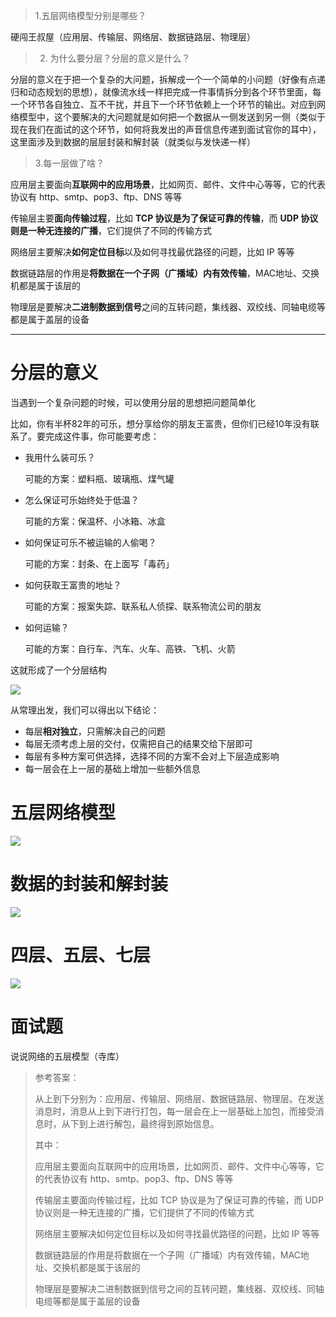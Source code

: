 > 1.五层网络模型分别是哪些？

硬闯王叔屋（应用层、传输层、网络层、数据链路层、物理层）

> 2. 为什么要分层？分层的意义是什么？

分层的意义在于把一个复杂的大问题，拆解成一个一个简单的小问题（好像有点递归和动态规划的思想），就像流水线一样把完成一件事情拆分到各个环节里面，每一个环节各自独立、互不干扰，并且下一个环节依赖上一个环节的输出。对应到网络模型中，这个要解决的大问题就是如何把一个数据从一侧发送到另一侧（类似于现在我们在面试的这个环节，如何将我发出的声音信息传递到面试官你的耳中），这里面涉及到数据的层层封装和解封装（就类似与发快递一样）

> 3.每一层做了啥？

应用层主要面向**互联网中的应用场景**，比如网页、邮件、文件中心等等，它的代表协议有 http、smtp、pop3、ftp、DNS 等等

传输层主要**面向传输过程**，比如 **TCP 协议是为了保证可靠的传输**，而 **UDP 协议则是一种无连接的广播**，它们提供了不同的传输方式

网络层主要解决**如何定位目标**以及如何寻找最优路径的问题，比如 IP 等等

数据链路层的作用是**将数据在一个子网（广播域）内有效传输**，MAC地址、交换机都是属于该层的

物理层是要解决**二进制数据到信号**之间的互转问题，集线器、双绞线、同轴电缆等都是属于盖层的设备

---

# 分层的意义

当遇到一个复杂问题的时候，可以使用分层的思想把问题简单化

比如，你有半杯82年的可乐，想分享给你的朋友王富贵，但你们已经10年没有联系了。要完成这件事，你可能要考虑：

- 我用什么装可乐？
    
    可能的方案：塑料瓶、玻璃瓶、煤气罐
    
- 怎么保证可乐始终处于低温？
    
    可能的方案：保温杯、小冰箱、冰盒
    
- 如何保证可乐不被运输的人偷喝？
    
    可能的方案：封条、在上面写「毒药」
    
- 如何获取王富贵的地址？
    
    可能的方案：报案失踪、联系私人侦探、联系物流公司的朋友
    
- 如何运输？
    
    可能的方案：自行车、汽车、火车、高铁、飞机、火箭
    

这就形成了一个分层结构

![](http://mdrs.yuanjin.tech/img/20210927145456.png)

从常理出发，我们可以得出以下结论：

- 每层**相对独立**，只需解决自己的问题
- 每层无须考虑上层的交付，仅需把自己的结果交给下层即可
- 每层有多种方案可供选择，选择不同的方案不会对上下层造成影响
- 每一层会在上一层的基础上增加一些额外信息

# 五层网络模型

![](http://mdrs.yuanjin.tech/img/20211008163417.png)

# 数据的封装和解封装

![](http://mdrs.yuanjin.tech/img/20211008163458.png)

# 四层、五层、七层

![](http://mdrs.yuanjin.tech/img/20211008164017.png)

# 面试题

说说网络的五层模型（寺库）

> 参考答案：
> 
> 从上到下分别为：应用层、传输层、网络层、数据链路层、物理层。在发送消息时，消息从上到下进行打包，每一层会在上一层基础上加包，而接受消息时，从下到上进行解包，最终得到原始信息。
> 
> 其中：
> 
> 应用层主要面向互联网中的应用场景，比如网页、邮件、文件中心等等，它的代表协议有 http、smtp、pop3、ftp、DNS 等等
> 
> 传输层主要面向传输过程，比如 TCP 协议是为了保证可靠的传输，而 UDP 协议则是一种无连接的广播，它们提供了不同的传输方式
> 
> 网络层主要解决如何定位目标以及如何寻找最优路径的问题，比如 IP 等等
> 
> 数据链路层的作用是将数据在一个子网（广播域）内有效传输，MAC地址、交换机都是属于该层的
> 
> 物理层是要解决二进制数据到信号之间的互转问题，集线器、双绞线、同轴电缆等都是属于盖层的设备